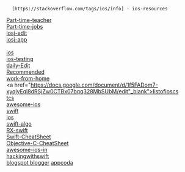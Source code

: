   
   
	  [https://stackoverflow.com/tags/ios/info] - ios-resources
 <a href="https://www.naukri.com/part-time-teacher-jobs" target="_blank">Part-time-teacher	 </a> <br>
 <a href="https://www.naukri.com/part-time-jobs" target="_blank">Part-time-jobs  </a> <br>
  <a href="https://github.com/iosdevvivek/iosdevvivek.github.io/edit/master/iosj.md"> iosj-edit</a><br>
	  <a href ="https://github.com/iosdevvivek/iosdevvivek.github.io/blob/master/iosj.md" > iosj-app </a> <br>	
 <a href="https://www.naukri.com/ios-jobs" target="_blank">ios  </a> <br>
 <a href="https://www.naukri.com/mobile-testing-jobs" target="_blank">ios-testing </a> <br>
 <a href="https://www.naukri.com/mnjuser/profile?id=&amp;altresid" target="_blank">daily-Edit</a> <br>
 <a href="https://www.naukri.com/mnjuser/homepage?id=&prefmsg=1&altresid=" target="_blank">Recommended</a> <br>
 <a href="https://www.naukri.com/work-from-home-jobs-in-pune" target="_blank">work-from-home </a><br>
 <a href="https://docs.google.com/document/d/1f5FADom7-xyqjyEql8dRSjZw0CTBx07bqq328MbSUbM/edit"_blank">listofioscs </a><br>
 <a href="https://ibegin.tcs.com/iBegin/jobs/search">tcs</a> <br>
 <a href="https://github.com/vsouza/awesome-ios">awesome-ios</a><br>
 <a href="https://github.com/topics/swift">swift</a> <br>
 <a href="https://github.com/topics/ios">ios</a> <br>
 <a href="https://github.com/raywenderlich/swift-algorithm-club">swift-algo</a> <br>
 <a href="https://github.com/ReactiveX/RxSwift">RX-swift</a><br>
  <a href="https://github.com/iwasrobbed/Swift-CheatSheet">Swift-CheatSheet</a><br>
  <a href="https://github.com/iwasrobbed/Objective-C-CheatSheet">Objective-C-CheatSheet</a> <br>
  <a href="https://github.com/dashvlas/awesome-ios-interview/blob/master/Resources/English.md#integration-tests">awesome-ios-in</a><br> 
  <a href= "https://www.hackingwithswift.com/articles"> hackingwithswift </a><br>
 <a href="https://iosdev19.blogspot.com/"> blogspot </a>
  <a href="https://www.blogger.com/blogger.g?blogID=1866054680084764085#allposts/src=sidebar"> blogger</a>
  <a href="https://www.appcoda.com/tutorials/ios/"> appcoda </a> 

	
